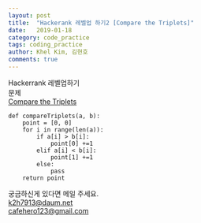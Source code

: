 ```yaml
---
layout: post
title:  "Hackerank 레벨업 하기2 [Compare the Triplets]"
date:   2019-01-18
category: code_practice
tags: coding_practice
author: Khel Kim, 김현호
comments: true
---
```


Hackerrank 레벨업하기  
문제  
[Compare the Triplets](https://www.hackerrank.com/challenges/compare-the-triplets/problem)

~~~
def compareTriplets(a, b):
    point = [0, 0]
    for i in range(len(a)):
        if a[i] > b[i]:
            point[0] +=1
        elif a[i] < b[i]:
            point[1] +=1
        else:
            pass
    return point
~~~

궁금하신게 있다면 메일 주세요.  
k2h7913@daum.net  
cafehero123@gmail.com
